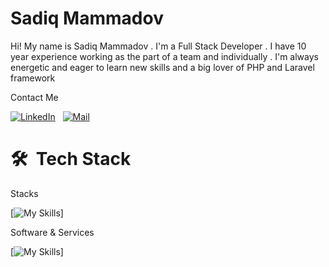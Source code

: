 # Sadiq Mammadov

Hi! My name is Sadiq Mammadov . I'm a Full Stack Developer . I have 10 year experience working as
the part of a team and individually . I'm always energetic and eager to learn new skills and a big lover of
PHP and Laravel framework


Contact Me

<a href="https://www.linkedin.com/in/sadiq-memmedov/" target="_blank"><img src="https://img.shields.io/badge/linkedin-%230077B5.svg?&style=for-the-badge&logo=linkedin&logoColor=white" alt="LinkedIn" /></a>&nbsp;&nbsp;
<a href="mailto:sadiqmemmedov93@mail.ru" target="_blank"><img src="https://img.shields.io/badge/mail-%23D14836.svg?&style=for-the-badge&logo=gmail&logoColor=white" alt="Mail"/></a>&nbsp;&nbsp;

# 🛠 &nbsp;Tech Stack

Stacks

[![My Skills](https://skillicons.dev/icons?i=php,laravel,livewire,api,git,ajax,mysql,js,jquery,html,css,bootstrap,less,sass,seo&theme=light)]

Software & Services

[![My Skills](https://skillicons.dev/icons?i=git,github,postman,stackoverflow,cloudflare,linux&theme=light)]
